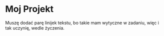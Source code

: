 # Moj Projekt

Muszę dodać parę linijek tekstu,
bo takie mam wytyczne w zadaniu,
więc i tak uczynię,
wedle życzenia.
